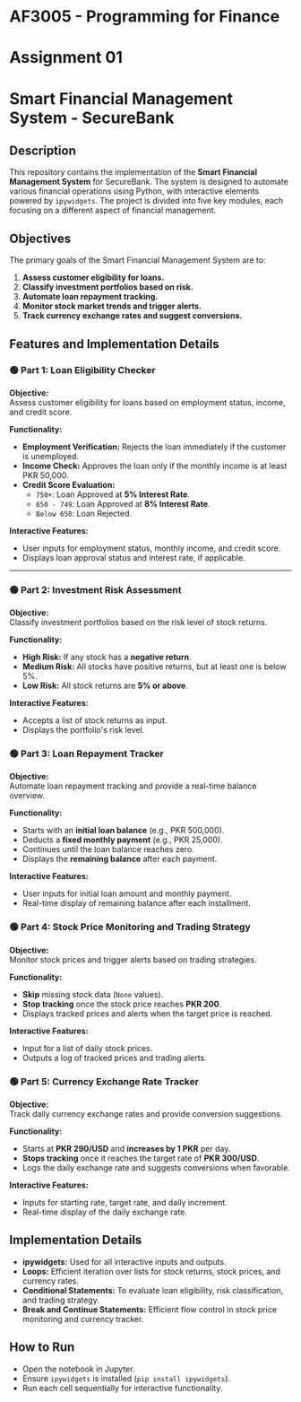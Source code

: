 # AF3005 - Programming for Finance 
# Assignment 01
# Smart Financial Management System - SecureBank

## Description
This repository contains the implementation of the **Smart Financial Management System** for SecureBank. The system is designed to automate various financial operations using Python, with interactive elements powered by `ipywidgets`. The project is divided into five key modules, each focusing on a different aspect of financial management.


## Objectives
The primary goals of the Smart Financial Management System are to:
1. **Assess customer eligibility for loans.**  
2. **Classify investment portfolios based on risk.**  
3. **Automate loan repayment tracking.**  
4. **Monitor stock market trends and trigger alerts.**  
5. **Track currency exchange rates and suggest conversions.**  


## Features and Implementation Details

### 🟢 Part 1: Loan Eligibility Checker  
**Objective:**  
Assess customer eligibility for loans based on employment status, income, and credit score.

**Functionality:**  
- **Employment Verification:** Rejects the loan immediately if the customer is unemployed.  
- **Income Check:** Approves the loan only if the monthly income is at least PKR 50,000.  
- **Credit Score Evaluation:**  
  - `750+`: Loan Approved at **5% Interest Rate**.  
  - `650 - 749`: Loan Approved at **8% Interest Rate**.  
  - `Below 650`: Loan Rejected.  

**Interactive Features:**  
- User inputs for employment status, monthly income, and credit score.  
- Displays loan approval status and interest rate, if applicable.  

---

### 🟢 Part 2: Investment Risk Assessment  
**Objective:**  
Classify investment portfolios based on the risk level of stock returns.

**Functionality:**  
- **High Risk:** If any stock has a **negative return**.  
- **Medium Risk:** All stocks have positive returns, but at least one is below 5%.  
- **Low Risk:** All stock returns are **5% or above**.  

**Interactive Features:**  
- Accepts a list of stock returns as input.  
- Displays the portfolio's risk level.  


### 🟢 Part 3: Loan Repayment Tracker  
**Objective:**  
Automate loan repayment tracking and provide a real-time balance overview.

**Functionality:**  
- Starts with an **initial loan balance** (e.g., PKR 500,000).  
- Deducts a **fixed monthly payment** (e.g., PKR 25,000).  
- Continues until the loan balance reaches zero.  
- Displays the **remaining balance** after each payment.  

**Interactive Features:**  
- User inputs for initial loan amount and monthly payment.  
- Real-time display of remaining balance after each installment.  


### 🟢 Part 4: Stock Price Monitoring and Trading Strategy  
**Objective:**  
Monitor stock prices and trigger alerts based on trading strategies.

**Functionality:**  
- **Skip** missing stock data (`None` values).  
- **Stop tracking** once the stock price reaches **PKR 200**.  
- Displays tracked prices and alerts when the target price is reached.  

**Interactive Features:**  
- Input for a list of daily stock prices.  
- Outputs a log of tracked prices and trading alerts.


### 🟢 Part 5: Currency Exchange Rate Tracker  
**Objective:**  
Track daily currency exchange rates and provide conversion suggestions.

**Functionality:**  
- Starts at **PKR 290/USD** and **increases by 1 PKR** per day.  
- **Stops tracking** once it reaches the target rate of **PKR 300/USD**.  
- Logs the daily exchange rate and suggests conversions when favorable.  

**Interactive Features:**  
- Inputs for starting rate, target rate, and daily increment.  
- Real-time display of the daily exchange rate.  


## Implementation Details
- **ipywidgets:** Used for all interactive inputs and outputs.  
- **Loops:** Efficient iteration over lists for stock returns, stock prices, and currency rates.  
- **Conditional Statements:** To evaluate loan eligibility, risk classification, and trading strategy.  
- **Break and Continue Statements:** Efficient flow control in stock price monitoring and currency tracker.  



## How to Run
- Open the notebook in Jupyter.
- Ensure `ipywidgets` is installed (`pip install ipywidgets`).
- Run each cell sequentially for interactive functionality.
